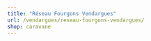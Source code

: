 ```yaml
---
title: "Réseau Fourgons Vendargues"
url: /vendargues/reseau-fourgons-vendargues/
shop: caravane
---
```

